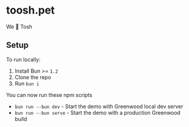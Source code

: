 # toosh.pet

We 🧡 Tosh

## Setup

To run locally:

1. Install Bun >= `1.2`
1. Clone the repo
1. Run `bun i`

You can now run these npm scripts
- `bun run --bun dev` - Start the demo with Greenwood local dev server
- `bun run --bun serve` - Start the demo with a production Greenwood build
